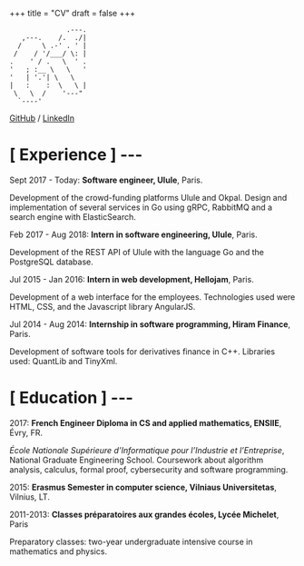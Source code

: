 +++
title = "CV"
draft = false
+++

```blue
              .---.
   ,---.    /.  ./|
  /     \ .-' . ' |
 /    / '/___/ \: |
.    ' / .   \  ' .
'   ; :__ \   \   '
'   | '.'| \   \
|   :    :  \   \ |
 \   \  /    '---"
  `----'
```

[GitHub](https://github.com/edouardparis)
/ [LinkedIn](https://www.linkedin.com/in/parisedouard/)

# [ Experience ] ---

Sept 2017 - Today: **Software engineer, Ulule**, Paris.

Development of the crowd-funding platforms Ulule and Okpal. Design and
implementation of several services in Go using gRPC, RabbitMQ and a
search engine with ElasticSearch.

Feb 2017 - Aug 2018: **Intern in software engineering, Ulule**, Paris.

Development of the REST API of Ulule with the language Go and the
PostgreSQL database.

Jul 2015 - Jan 2016: **Intern in web development, Hellojam**, Paris.

Development of a web interface for the employees. Technologies used were
HTML, CSS, and the Javascript library AngularJS.

Jul 2014 - Aug 2014: **Internship in software programming, Hiram
Finance**, Paris.

Development of software tools for derivatives finance in C++. Libraries
used: QuantLib and TinyXml.

# [ Education ] ---

2017: **French Engineer Diploma in CS and applied mathematics, ENSIIE**,
Évry, FR.

*École Nationale Supérieure d’Informatique pour l’Industrie et
l’Entreprise*, National Graduate Engineering School. Coursework about
algorithm analysis, calculus, formal proof, cybersecurity and software
programming.

2015: **Erasmus Semester in computer science, Vilniaus Universitetas**,
Vilnius, LT.

2011-2013: **Classes préparatoires aux grandes écoles, Lycée Michelet**,
Paris

Preparatory classes: two-year undergraduate intensive course in
mathematics and physics.
